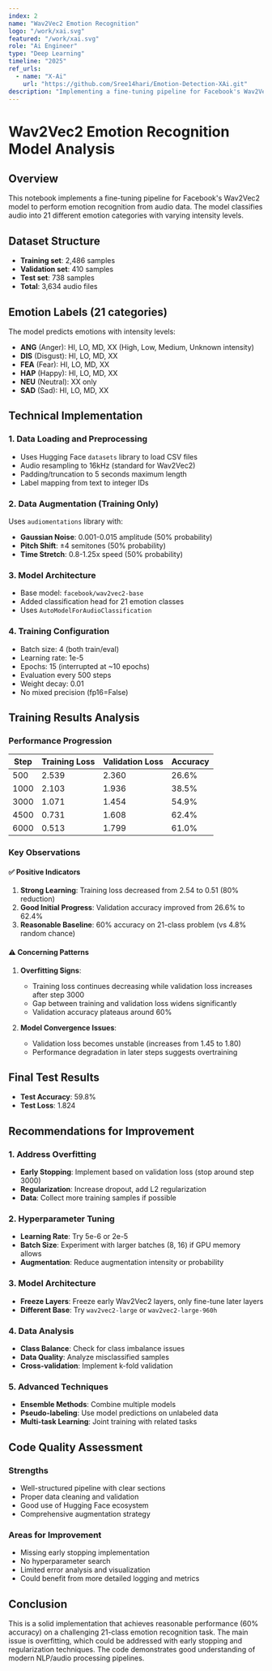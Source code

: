 ```yaml
---
index: 2
name: "Wav2Vec2 Emotion Recognition"
logo: "/work/xai.svg"
featured: "/work/xai.svg"
role: "Ai Engineer"
type: "Deep Learning"
timeline: "2025"
ref_urls:
  - name: "X-Ai"
    url: "https://github.com/Sree14hari/Emotion-Detection-XAi.git"
description: "Implementing a fine-tuning pipeline for Facebook's Wav2Vec2 model to perform emotion recognition from audio data. The model classifies audio into 21 different emotion categories with varying intensity levels."
---
```


# Wav2Vec2 Emotion Recognition Model Analysis

## Overview

This notebook implements a fine-tuning pipeline for Facebook's Wav2Vec2 model to perform emotion recognition from audio data. The model classifies audio into 21 different emotion categories with varying intensity levels.

## Dataset Structure

- **Training set**: 2,486 samples
- **Validation set**: 410 samples  
- **Test set**: 738 samples
- **Total**: 3,634 audio files

## Emotion Labels (21 categories)

The model predicts emotions with intensity levels:

- **ANG** (Anger): HI, LO, MD, XX (High, Low, Medium, Unknown intensity)
- **DIS** (Disgust): HI, LO, MD, XX
- **FEA** (Fear): HI, LO, MD, XX
- **HAP** (Happy): HI, LO, MD, XX
- **NEU** (Neutral): XX only
- **SAD** (Sad): HI, LO, MD, XX

## Technical Implementation

### 1. Data Loading and Preprocessing

- Uses Hugging Face `datasets` library to load CSV files
- Audio resampling to 16kHz (standard for Wav2Vec2)
- Padding/truncation to 5 seconds maximum length
- Label mapping from text to integer IDs

### 2. Data Augmentation (Training Only)

Uses `audiomentations` library with:

- **Gaussian Noise**: 0.001-0.015 amplitude (50% probability)
- **Pitch Shift**: ±4 semitones (50% probability)
- **Time Stretch**: 0.8-1.25x speed (50% probability)

### 3. Model Architecture

- Base model: `facebook/wav2vec2-base`
- Added classification head for 21 emotion classes
- Uses `AutoModelForAudioClassification`

### 4. Training Configuration

- Batch size: 4 (both train/eval)
- Learning rate: 1e-5
- Epochs: 15 (interrupted at ~10 epochs)
- Evaluation every 500 steps
- Weight decay: 0.01
- No mixed precision (fp16=False)

## Training Results Analysis

### Performance Progression

| Step | Training Loss | Validation Loss | Accuracy |
|------|---------------|-----------------|----------|
| 500  | 2.539         | 2.360          | 26.6%    |
| 1000 | 2.103         | 1.936          | 38.5%    |
| 3000 | 1.071         | 1.454          | 54.9%    |
| 4500 | 0.731         | 1.608          | 62.4%    |
| 6000 | 0.513         | 1.799          | 61.0%    |

### Key Observations

#### ✅ Positive Indicators

1. **Strong Learning**: Training loss decreased from 2.54 to 0.51 (80% reduction)
2. **Good Initial Progress**: Validation accuracy improved from 26.6% to 62.4%
3. **Reasonable Baseline**: 60% accuracy on 21-class problem (vs 4.8% random chance)

#### ⚠️ Concerning Patterns

1. **Overfitting Signs**:
   - Training loss continues decreasing while validation loss increases after step 3000
   - Gap between training and validation loss widens significantly
   - Validation accuracy plateaus around 60%

2. **Model Convergence Issues**:
   - Validation loss becomes unstable (increases from 1.45 to 1.80)
   - Performance degradation in later steps suggests overtraining

## Final Test Results

- **Test Accuracy**: 59.8%
- **Test Loss**: 1.824

## Recommendations for Improvement

### 1. Address Overfitting

- **Early Stopping**: Implement based on validation loss (stop around step 3000)
- **Regularization**: Increase dropout, add L2 regularization
- **Data**: Collect more training samples if possible

### 2. Hyperparameter Tuning

- **Learning Rate**: Try 5e-6 or 2e-5
- **Batch Size**: Experiment with larger batches (8, 16) if GPU memory allows
- **Augmentation**: Reduce augmentation intensity or probability

### 3. Model Architecture

- **Freeze Layers**: Freeze early Wav2Vec2 layers, only fine-tune later layers
- **Different Base**: Try `wav2vec2-large` or `wav2vec2-large-960h`

### 4. Data Analysis

- **Class Balance**: Check for class imbalance issues
- **Data Quality**: Analyze misclassified samples
- **Cross-validation**: Implement k-fold validation

### 5. Advanced Techniques

- **Ensemble Methods**: Combine multiple models
- **Pseudo-labeling**: Use model predictions on unlabeled data
- **Multi-task Learning**: Joint training with related tasks

## Code Quality Assessment

### Strengths

- Well-structured pipeline with clear sections
- Proper data cleaning and validation
- Good use of Hugging Face ecosystem
- Comprehensive augmentation strategy

### Areas for Improvement

- Missing early stopping implementation
- No hyperparameter search
- Limited error analysis and visualization
- Could benefit from more detailed logging and metrics

## Conclusion

This is a solid implementation that achieves reasonable performance (60% accuracy) on a challenging 21-class emotion recognition task. The main issue is overfitting, which could be addressed with early stopping and regularization techniques. The code demonstrates good understanding of modern NLP/audio processing pipelines.
